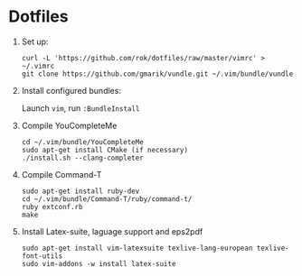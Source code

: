 Dotfiles
========

1. Set up:

   ```
   curl -L 'https://github.com/rok/dotfiles/raw/master/vimrc' > ~/.vimrc
   git clone https://github.com/gmarik/vundle.git ~/.vim/bundle/vundle
   ```

2. Install configured bundles:

   Launch `vim`, run `:BundleInstall`

3. Compile YouCompleteMe
   ```
   cd ~/.vim/bundle/YouCompleteMe
   sudo apt-get install CMake (if necessary)
   ./install.sh --clang-completer
   ```

4. Compile Command-T
   ```
   sudo apt-get install ruby-dev
   cd ~/.vim/bundle/Command-T/ruby/command-t/
   ruby extconf.rb
   make
   ```

5. Install Latex-suite, laguage support and eps2pdf
   ```
   sudo apt-get install vim-latexsuite texlive-lang-european texlive-font-utils
   sudo vim-addons -w install latex-suite
   ```
